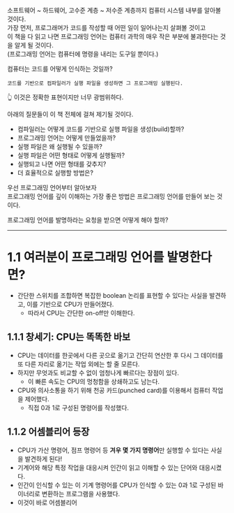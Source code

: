 소프트웨어 ~ 하드웨어, 고수준 계층 ~ 저수준 계층까지 컴퓨터 시스템 내부를 알아볼 것이다.  
가장 먼저, 프로그래머가 코드를 작성할 때 어떤 일이 일어나는지 살펴볼 것이고  
이 책을 다 읽고 나면 프로그래밍 언어는 컴퓨터 과학의 매우 작은 부분에 불과한다는 것을 알게 될 것이다.  
(프로그래밍 언어는 컴퓨터에 명령을 내리는 도구일 뿐이다.)  

컴퓨터는 코드를 어떻게 인식하는 것일까?  

```
코드를 기반으로 컴파일러가 실행 파일을 생성하면 그 프로그래밍 실행된다.
```
👆 이것은 정확한 표현이지만 너무 광범위하다.  

아래의 질문들이 이 책 전체에 걸쳐 제기될 것이다.  

- 컴파일러는 어떻게 코드를 기반으로 실행 파일을 생성(build)할까?
- 프로그래밍 언어는 어떻게 만들었을까?
- 실행 파일은 왜 실행될 수 있을까?
- 실행 파일은 어떤 형태로 어떻게 실행될까?
- 실행되고 나면 어떤 형태를 갖추지?
- 더 효율적으로 실행할 방법은?

우선 프로그래밍 언어부터 알아보자  
프로그래밍 언어를 깊이 이해하는 가장 좋은 방법은 프로그래밍 언어를 만들어 보는 것이다.  

프로그래밍 언어를 발명하라는 요청을 받으면 어떻게 해야 할까?  

---

# 1.1 여러분이 프로그래밍 언어를 발명한다면?
- 간단한 스위치를 조합하면 복잡한 boolean 논리를 표현할 수 있다는 사실을 발견하고, 이를 기반으로 CPU가 만들어졌다.
    - 따라서 CPU는 간단한 on-off만 이해한다.

## 1.1.1 창세기: CPU는 똑똑한 바보
- CPU는 데이터를 한곳에서 다른 곳으로 옮기고 간단히 연산한 후 다시 그 데이터를 또 다른 자리로 옮기는 작업 외에는 할 줄 모른다.
- 하지만 무엇과도 비교할 수 없이 엄청나게 빠르다는 장점이 있다.
    - 이 빠른 속도는 CPU의 멍청함을 상쇄하고도 남는다.
- CPU와 의사소통을 하기 위해 천공 카드(punched card)를 이용해서 컴퓨터 작업을 제어했다.
    - 직접 0과 1로 구성된 명령어를 작성했다.

## 1.1.2 어셈블리어 등장
- CPU가 가산 명령어, 점프 명령어 등 **겨우 몇 가지 명령어**만 실행할 수 있다는 사실을 발견하게 된다!
- 기계어와 해당 특정 작업을 대응시켜 인간이 읽고 이해할 수 있는 단어와 대응시켰다.
- 인간이 인식할 수 있는 이 기계 명령어를 CPU가 인식할 수 있는 0과 1로 구성된 바이너리로 변환하는 프로그램을 사용했다.
- 이것이 바로 어셈블리어